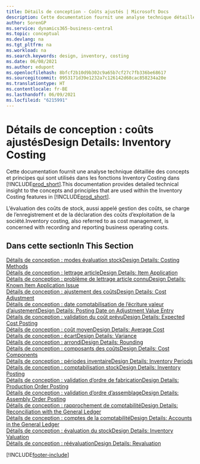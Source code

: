 ```yaml
---
title: Détails de conception - Coûts ajustés | Microsoft Docs
description: Cette documentation fournit une analyse technique détaillée des concepts et principes qui sont utilisés dans les fonctions Inventory Costing dans Business Central.
author: SorenGP
ms.service: dynamics365-business-central
ms.topic: conceptual
ms.devlang: na
ms.tgt_pltfrm: na
ms.workload: na
ms.search.keywords: design, inventory, costing
ms.date: 06/08/2021
ms.author: edupont
ms.openlocfilehash: 8bfcf2b10d9b302c9a65b7cf27c7fb336be68617
ms.sourcegitcommit: 0953171d39e1232a7c126142d68cac858234a20e
ms.translationtype: HT
ms.contentlocale: fr-BE
ms.lasthandoff: 06/09/2021
ms.locfileid: "6215991"
---
```

# <a name="design-details-inventory-costing"></a><span data-ttu-id="c076f-103">Détails de conception : coûts ajustés</span><span class="sxs-lookup"><span data-stu-id="c076f-103">Design Details: Inventory Costing</span></span>
<span data-ttu-id="c076f-104">Cette documentation fournit une analyse technique détaillée des concepts et principes qui sont utilisés dans les fonctions Inventory Costing dans [!INCLUDE[prod_short](includes/prod_short.md)].</span><span class="sxs-lookup"><span data-stu-id="c076f-104">This documentation provides detailed technical insight to the concepts and principles that are used within the Inventory Costing features in [!INCLUDE[prod_short](includes/prod_short.md)].</span></span>  

<span data-ttu-id="c076f-105">L’évaluation des coûts de stock, aussi appelé gestion des coûts, se charge de l’enregistrement et de la déclaration des coûts d’exploitation de la société.</span><span class="sxs-lookup"><span data-stu-id="c076f-105">Inventory costing, also referred to as cost management, is concerned with recording and reporting business operating costs.</span></span>  

## <a name="in-this-section"></a><span data-ttu-id="c076f-106">Dans cette section</span><span class="sxs-lookup"><span data-stu-id="c076f-106">In This Section</span></span>  
[<span data-ttu-id="c076f-107">Détails de conception : modes évaluation stock</span><span class="sxs-lookup"><span data-stu-id="c076f-107">Design Details: Costing Methods</span></span>](design-details-costing-methods.md)  
[<span data-ttu-id="c076f-108">Détails de conception : lettrage article</span><span class="sxs-lookup"><span data-stu-id="c076f-108">Design Details: Item Application</span></span>](design-details-item-application.md)  
[<span data-ttu-id="c076f-109">Détails de conception : problème de lettrage article connu</span><span class="sxs-lookup"><span data-stu-id="c076f-109">Design Details: Known Item Application Issue</span></span>](design-details-inventory-zero-level-open-item-ledger-entries.md)  
[<span data-ttu-id="c076f-110">Détails de conception : ajustement des coûts</span><span class="sxs-lookup"><span data-stu-id="c076f-110">Design Details: Cost Adjustment</span></span>](design-details-cost-adjustment.md)  
[<span data-ttu-id="c076f-111">Détails de conception : date comptabilisation de l’écriture valeur d’ajustement</span><span class="sxs-lookup"><span data-stu-id="c076f-111">Design Details: Posting Date on Adjustment Value Entry</span></span>](design-details-inventory-adjustment-value-entry-posting-date.md)  
[<span data-ttu-id="c076f-112">Détails de conception : validation du coût prévu</span><span class="sxs-lookup"><span data-stu-id="c076f-112">Design Details: Expected Cost Posting</span></span>](design-details-expected-cost-posting.md)  
[<span data-ttu-id="c076f-113">Détails de conception : coût moyen</span><span class="sxs-lookup"><span data-stu-id="c076f-113">Design Details: Average Cost</span></span>](design-details-average-cost.md)  
[<span data-ttu-id="c076f-114">Détails de conception : écart</span><span class="sxs-lookup"><span data-stu-id="c076f-114">Design Details: Variance</span></span>](design-details-variance.md)  
[<span data-ttu-id="c076f-115">Détails de conception : arrondi</span><span class="sxs-lookup"><span data-stu-id="c076f-115">Design Details: Rounding</span></span>](design-details-rounding.md)  
[<span data-ttu-id="c076f-116">Détails de conception : composants des coûts</span><span class="sxs-lookup"><span data-stu-id="c076f-116">Design Details: Cost Components</span></span>](design-details-cost-components.md)  
[<span data-ttu-id="c076f-117">Détails de conception : périodes inventaire</span><span class="sxs-lookup"><span data-stu-id="c076f-117">Design Details: Inventory Periods</span></span>](design-details-inventory-periods.md)  
[<span data-ttu-id="c076f-118">Détails de conception : comptabilisation stock</span><span class="sxs-lookup"><span data-stu-id="c076f-118">Design Details: Inventory Posting</span></span>](design-details-inventory-posting.md)  
[<span data-ttu-id="c076f-119">Détails de conception : validation d’ordre de fabrication</span><span class="sxs-lookup"><span data-stu-id="c076f-119">Design Details: Production Order Posting</span></span>](design-details-production-order-posting.md)  
[<span data-ttu-id="c076f-120">Détails de conception : validation d’ordre d’assemblage</span><span class="sxs-lookup"><span data-stu-id="c076f-120">Design Details: Assembly Order Posting</span></span>](design-details-assembly-order-posting.md)  
[<span data-ttu-id="c076f-121">Détails de conception : rapprochement de comptabilité</span><span class="sxs-lookup"><span data-stu-id="c076f-121">Design Details: Reconciliation with the General Ledger</span></span>](design-details-reconciliation-with-the-general-ledger.md)  
[<span data-ttu-id="c076f-122">Détails de conception : comptes de la comptabilité</span><span class="sxs-lookup"><span data-stu-id="c076f-122">Design Details: Accounts in the General Ledger</span></span>](design-details-accounts-in-the-general-ledger.md)  
[<span data-ttu-id="c076f-123">Détails de conception : évaluation du stock</span><span class="sxs-lookup"><span data-stu-id="c076f-123">Design Details: Inventory Valuation</span></span>](design-details-inventory-valuation.md)  
[<span data-ttu-id="c076f-124">Détails de conception : réévaluation</span><span class="sxs-lookup"><span data-stu-id="c076f-124">Design Details: Revaluation</span></span>](design-details-revaluation.md)


[!INCLUDE[footer-include](includes/footer-banner.md)]